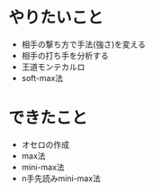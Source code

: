 # やりたいこと
- 相手の撃ち方で手法(強さ)を変える
- 相手の打ち手を分析する
- 王道モンテカルロ
- soft-max法

# できたこと
- オセロの作成
- max法
- mini-max法
- n手先読みmini-max法